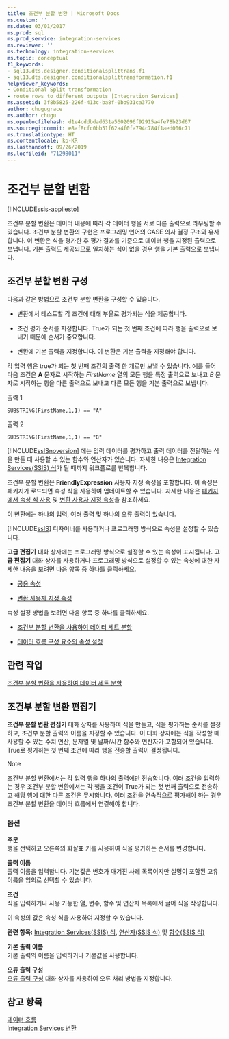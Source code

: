 ```yaml
---
title: 조건부 분할 변환 | Microsoft Docs
ms.custom: ''
ms.date: 03/01/2017
ms.prod: sql
ms.prod_service: integration-services
ms.reviewer: ''
ms.technology: integration-services
ms.topic: conceptual
f1_keywords:
- sql13.dts.designer.conditionalsplittrans.f1
- sql13.dts.designer.conditionalsplittransformation.f1
helpviewer_keywords:
- Conditional Split transformation
- route rows to different outputs [Integration Services]
ms.assetid: 3f8b5825-226f-413c-ba8f-0bb931ca3770
author: chugugrace
ms.author: chugu
ms.openlocfilehash: d1e4cddbdad631a5602096f92915a4fe78b23d67
ms.sourcegitcommit: e8af8cfc0bb51f62a4f0fa794c784f1aed006c71
ms.translationtype: HT
ms.contentlocale: ko-KR
ms.lasthandoff: 09/26/2019
ms.locfileid: "71298011"
---
```

# <a name="conditional-split-transformation"></a>조건부 분할 변환

[!INCLUDE[ssis-appliesto](../../../includes/ssis-appliesto-ssvrpluslinux-asdb-asdw-xxx.md)]


  조건부 분할 변환은 데이터 내용에 따라 각 데이터 행을 서로 다른 출력으로 라우팅할 수 있습니다. 조건부 분할 변환의 구현은 프로그래밍 언어의 CASE 의사 결정 구조와 유사합니다. 이 변환은 식을 평가한 후 평가 결과를 기준으로 데이터 행을 지정된 출력으로 보냅니다. 기본 출력도 제공되므로 일치하는 식이 없을 경우 행을 기본 출력으로 보냅니다.  
  
## <a name="configuration-of-the-conditional-split-transformation"></a>조건부 분할 변환 구성  
 다음과 같은 방법으로 조건부 분할 변환을 구성할 수 있습니다.  
  
-   변환에서 테스트할 각 조건에 대해 부울로 평가되는 식을 제공합니다.  
  
-   조건 평가 순서를 지정합니다. True가 되는 첫 번째 조건에 따라 행을 출력으로 보내기 때문에 순서가 중요합니다.  
  
-   변환에 기본 출력을 지정합니다. 이 변환은 기본 출력을 지정해야 합니다.  
  
 각 입력 행은 true가 되는 첫 번째 조건의 출력 한 개로만 보낼 수 있습니다. 예를 들어 다음 조건은 **A** 문자로 시작하는 *FirstName* 열의 모든 행을 특정 출력으로 보내고 *B* 문자로 시작하는 행을 다른 출력으로 보내고 다른 모든 행을 기본 출력으로 보냅니다.  
  
 출력 1  
  
 `SUBSTRING(FirstName,1,1) == "A"`  
  
 출력 2  
  
 `SUBSTRING(FirstName,1,1) == "B"`  
  
 [!INCLUDE[ssISnoversion](../../../includes/ssisnoversion-md.md)] 에는 입력 데이터를 평가하고 출력 데이터를 전달하는 식을 만들 때 사용할 수 있는 함수와 연산자가 있습니다. 자세한 내용은 [Integration Services&#40;SSIS&#41; 식](../../../integration-services/expressions/integration-services-ssis-expressions.md)가 될 때까지 워크플로를 반복합니다.  
  
 조건부 분할 변환은 **FriendlyExpression** 사용자 지정 속성을 포함합니다. 이 속성은 패키지가 로드되면 속성 식을 사용하여 업데이트할 수 있습니다. 자세한 내용은 [패키지에서 속성 식 사용](../../../integration-services/expressions/use-property-expressions-in-packages.md) 및 [변환 사용자 지정 속성](../../../integration-services/data-flow/transformations/transformation-custom-properties.md)을 참조하세요.  
  
 이 변환에는 하나의 입력, 여러 출력 및 하나의 오류 출력이 있습니다.  
  
 [!INCLUDE[ssIS](../../../includes/ssis-md.md)] 디자이너를 사용하거나 프로그래밍 방식으로 속성을 설정할 수 있습니다.  
  
 **고급 편집기** 대화 상자에는 프로그래밍 방식으로 설정할 수 있는 속성이 표시됩니다. **고급 편집기** 대화 상자를 사용하거나 프로그래밍 방식으로 설정할 수 있는 속성에 대한 자세한 내용을 보려면 다음 항목 중 하나를 클릭하세요.  
  
-   [공용 속성](https://msdn.microsoft.com/library/51973502-5cc6-4125-9fce-e60fa1b7b796)  
  
-   [변환 사용자 지정 속성](../../../integration-services/data-flow/transformations/transformation-custom-properties.md)  
  
 속성 설정 방법을 보려면 다음 항목 중 하나를 클릭하세요.  
  
-   [조건부 분할 변환을 사용하여 데이터 세트 분할](../../../integration-services/data-flow/transformations/split-a-dataset-by-using-the-conditional-split-transformation.md)  
  
-   [데이터 흐름 구성 요소의 속성 설정](../../../integration-services/data-flow/set-the-properties-of-a-data-flow-component.md)  
  
## <a name="related-tasks"></a>관련 작업  
 [조건부 분할 변환을 사용하여 데이터 세트 분할](../../../integration-services/data-flow/transformations/split-a-dataset-by-using-the-conditional-split-transformation.md)  
  
## <a name="conditional-split-transformation-editor"></a>조건부 분할 변환 편집기
  **조건부 분할 변환 편집기** 대화 상자를 사용하여 식을 만들고, 식을 평가하는 순서를 설정하고, 조건부 분할 출력의 이름을 지정할 수 있습니다. 이 대화 상자에는 식을 작성할 때 사용할 수 있는 수치 연산, 문자열 및 날짜/시간 함수와 연산자가 포함되어 있습니다. True로 평가하는 첫 번째 조건에 따라 행을 전송할 출력이 결정됩니다.  
  
> [!NOTE]  
>  조건부 분할 변환에서는 각 입력 행을 하나의 출력에만 전송합니다. 여러 조건을 입력하는 경우 조건부 분할 변환에서는 각 행을 조건이 True가 되는 첫 번째 출력으로 전송하고 해당 행에 대한 다른 조건은 무시합니다. 여러 조건을 연속적으로 평가해야 하는 경우 조건부 분할 변환을 데이터 흐름에서 연결해야 합니다.  
  
### <a name="options"></a>옵션  
 **주문**  
 행을 선택하고 오른쪽의 화살표 키를 사용하여 식을 평가하는 순서를 변경합니다.  
  
 **출력 이름**  
 출력 이름을 입력합니다. 기본값은 번호가 매겨진 사례 목록이지만 설명이 포함된 고유 이름을 임의로 선택할 수 있습니다.  
  
 **조건**  
 식을 입력하거나 사용 가능한 열, 변수, 함수 및 연산자 목록에서 끌어 식을 작성합니다.  
  
 이 속성의 값은 속성 식을 사용하여 지정할 수 있습니다.  
  
 **관련 항목:**  [Integration Services&#40;SSIS&#41; 식](../../../integration-services/expressions/integration-services-ssis-expressions.md), [연산자&#40;SSIS 식&#41;](../../../integration-services/expressions/operators-ssis-expression.md) 및 [함수&#40;SSIS 식&#41;](../../../integration-services/expressions/functions-ssis-expression.md)  
  
 **기본 출력 이름**  
 기본 출력의 이름을 입력하거나 기본값을 사용합니다.  
  
 **오류 출력 구성**  
 [오류 출력 구성](https://msdn.microsoft.com/library/5f8da390-fab5-44f8-b268-d8fa313ce4b9) 대화 상자를 사용하여 오류 처리 방법을 지정합니다.  
  
## <a name="see-also"></a>참고 항목  
 [데이터 흐름](../../../integration-services/data-flow/data-flow.md)   
 [Integration Services 변환](../../../integration-services/data-flow/transformations/integration-services-transformations.md)  
  
  
